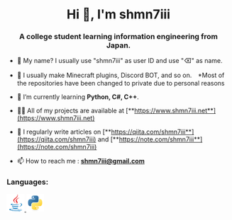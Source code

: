 <h1 align="center">
  Hi 👋, I'm shmn7iii
</h1>

<h3 align="center">
  A college student learning information engineering from Japan.
</h3>

- 🎺 My name? I usually use "shmn7iii" as user ID and use "⌫" as name. 

- 🔧 I usually make Minecraft plugins, Discord BOT, and so on.　*Most of the repositories have been changed to private due to personal reasons

- 🌱 I’m currently learning **Python, C#, C++**.

- 👨‍💻 All of my projects are available at [**https://www.shmn7iii.net**](https://www.shmn7iii.net)

- 📝 I regularly write articles on [**https://qiita.com/shmn7iii**](https://qiita.com/shmn7iii)  and  [**https://note.com/shmn7iii**](https://note.com/shmn7iii)

- 📫 How to reach me : **shmn7iii@gmail.com**


<h3 align="left">
  Languages:
</h3>

<p align="left"> 
  
  <a href="https://www.java.com" target="_blank"> 
    <img src="https://raw.githubusercontent.com/devicons/devicon/master/icons/java/java-original.svg" alt="java" width="40" height="40"/>
  </a> 
  
  <a href="https://www.python.org" target="_blank"> 
    <img src="https://raw.githubusercontent.com/devicons/devicon/master/icons/python/python-original.svg" alt="python" width="40" height="40"/> 
  </a> 
</p>
